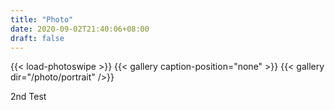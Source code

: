 ```yaml
---
title: "Photo"
date: 2020-09-02T21:40:06+08:00
draft: false
---
```

{{< load-photoswipe >}} 
{{< gallery caption-position="none" >}}
{{< gallery dir="/photo/portrait" />}}


2nd Test
